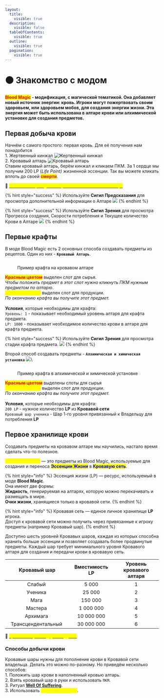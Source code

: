 ```yaml
---
layout:
  title:
    visible: true
  description:
    visible: false
  tableOfContents:
    visible: true
  outline:
    visible: true
  pagination:
    visible: true
---
```


# 🟠 Знакомство с модом

#### <mark style="color:red;">Blo</mark><mark style="color:red;">**od Magic**</mark> - модификация, с магической тематикой. Она добавляет новый источник энергии: кровь. Игроки могут пожертвовать своим здоровьем, или здоровьем мобов, для создания энергии жизни. Эта энергия может быть использована в алтаре крови или алхимической установке для создания предметов.

## Первая добыча крови

Начнём с самого простого: первая кровь. Для её получения нам понадобится\
1\. Жертвенный кинжал <img src="https://media.discordapp.net/attachments/1147521864822968452/1147522042804060240/2214341e30eac63f.png" alt=" Жертвенный кинжал" data-size="original">\
2\. Кровавый алтарь <img src="https://media.discordapp.net/attachments/1147521864822968452/1147522175901892720/a8530a16bbf5341f.png" alt="Кровавый алтарь" data-size="original">\
Ставим кровавый алтарь, берём кинжал и кликаем ПКМ. За 1 сердце мы получим 200 LP (_Life Point)_ жизненной эссенции. Так вы можете кликать вплоть до своей <mark style="color:red;">**смерти**</mark>.

:pushpin: [<mark style="color:yellow;">**`Способы быстрой добычи крови на начальном этапе игры`**</mark>](../interesno-znat/blood-magic.md#bystraya-dobycha-krovi)

{% hint style="success" %}
Используйте **Сигил Предсказания** для просмотра дополнительной информации о Алтаре ![](https://media.discordapp.net/attachments/1147516844832464956/1147518036274839562/f6b62b24eab15f27.png)
{% endhint %}

{% hint style="success" %}
Используйте **Сигил Зрения** для просмотра Прогресса создания, Скорости потребления и Текущее количество Крови в Алтаре ![](https://media.discordapp.net/attachments/1147516844832464956/1147517819941048381/f0bd689d5b991a11.png)
{% endhint %}

## Первые крафты

В моде Blood Magic есть 2 основных способа создавать предметы из рецептов. Один из них - **`Кровавый Алтарь`**.

<figure><img src="https://media.discordapp.net/attachments/1147510345632591872/1147530203355168938/-1.png" alt=""><figcaption><p>Пример крафта на кровавом алтаре</p></figcaption></figure>

<mark style="color:red;">**Красным цветом**</mark> выделен слот для сырья. \
_Чтобы положить предмет в этот слот нужно кликнуть ПКМ нужным предметом по алтарю_.\
<mark style="color:yellow;">**Жёлтым цветом**</mark> выделен слот для продукции.\
_По окончанию крафта вы получите этот предмет._\
\
**Условия**, которые необходимы для крафта:\
`Уровень: 1` - показывает необходимый уровень алтаря для крафта предмета.\
`LP: 1000` - показывает необходимое количество крови в алтаре для крафта предмета.

{% hint style="success" %}
Используйте **Сигил Зрения** для просмотра стадии крафта предмета. ![](https://media.discordapp.net/attachments/1147516844832464956/1147517819941048381/f0bd689d5b991a11.png)
{% endhint %}

Второй способ создавать предметы - **`Алхимическая и химическая установка`** ![](https://media.discordapp.net/attachments/1147521864822968452/1147523012917215262/2917097add5782af.png)\


<figure><img src="https://media.discordapp.net/attachments/1147510345632591872/1147571952689627267/-3.png" alt=""><figcaption><p>Пример крафта в алхимической и химической установке</p></figcaption></figure>

<mark style="color:red;">**Красным цветом**</mark> выделены слоты для сырья\
<mark style="color:yellow;">**Жёлтым цветом**</mark> выделен слот для продукции.\
_По окончанию крафта вы получите этот предмет._\
\
**Условия**, которые необходимы для крафта:\
`200 LP` - нужное количество **LP** из **Кровавой сети**\
`Кровавый шар ученика` - Шар 1-го уровня привязанный к Владельцу для потребления **LP**

## Первое хранилище крови

Создавать предметы на кровавом алтаре мы научились, настало время сделать что-то полезное.

<mark style="color:yellow;">**Кровавые шары**</mark> — это предметы из Blood Magic, используемые для создания и переноса <mark style="color:blue;">**Эссенции Жизни**</mark> в <mark style="color:blue;">**Кровавую сеть**</mark>.

{% hint style="info" %}
Эссенция жизни (LP) — ресурс, используемый в моде **Blood Magic**.\
Она имеют две формы: \
**Жидкость**, генерируемая на алтарях, которую можно перекачивать и размещать в мире.\
**Очки жизни**, хранящиеся только в кровавой сети.&#x20;
{% endhint %}

{% hint style="info" %}
Кровавая сеть — единое личное хранилище **LP** игрока. \
Доступ к кровавой сети можно получить через привязанные к игроку предметы (например Кровавый шар).
{% endhint %}

Доступно шесть уровней Кровавых шаров, каждая из которых способна хранить больше эссенции и позволяет создавать более продвинутые предметы. Каждый шар требует минимального уровня Кровавого алтаря для создания и передачи крови в кровавую сеть.

<table><thead><tr><th width="253" align="center">Кровавый шар</th><th width="174" align="center">Вместимость LP</th><th width="250" align="center">Уровень кровавого алтаря</th></tr></thead><tbody><tr><td align="center">Слабый <img src="https://media.discordapp.net/attachments/1147520313647693874/1147520502995353641/94279e406d1d1ab2.png" alt="" data-size="line"></td><td align="center">5 000</td><td align="center">1</td></tr><tr><td align="center">Ученика <img src="https://media.discordapp.net/attachments/1147520313647693874/1147520552618176522/33b6614d79400bfc.png" alt="" data-size="line"></td><td align="center">25 000</td><td align="center">2</td></tr><tr><td align="center">Мага <img src="https://media.discordapp.net/attachments/1147520313647693874/1147520803915702312/926e72c187bc6ade.png" alt="" data-size="line"></td><td align="center">150 000</td><td align="center">3</td></tr><tr><td align="center">Мастера <img src="https://media.discordapp.net/attachments/1147520313647693874/1147520818780315719/a7c5b375ed1b37bd.png" alt="" data-size="line"></td><td align="center">1 000 000</td><td align="center">4</td></tr><tr><td align="center">Архимага <img src="https://media.discordapp.net/attachments/1147520313647693874/1147520834806751263/debd657aa794b2e6.png" alt="" data-size="line"></td><td align="center">10 000 000</td><td align="center">5</td></tr><tr><td align="center">Трансцендентальный <img src="https://media.discordapp.net/attachments/1147520313647693874/1147520869258776626/bcbba4190029077b.png" alt="" data-size="line"></td><td align="center">30 000 000</td><td align="center">6</td></tr></tbody></table>

:pushpin: [<mark style="color:yellow;">**`Кровавые шары из других аддонов`**</mark>](../interesno-znat/blood-magic.md#krovavye-shary-iz-addonov)&#x20;

### **Способы добычи крови**

Кровавые шары нужны для пополнение крови в Кровавой сети владельца. Делать это можно по-разному. Но приведём несколько способов:\
1\. Положить шар крови в наполненный кровью алтарь.\
2\. Взять кровавый шар в руки и использовать `ПКМ`.\
3\. Ритуал [**Well Of Suffering**](ritualy.md#well-of-suffering).\
3\. Использовать <mark style="color:yellow;">**Генератор крови**</mark>.
